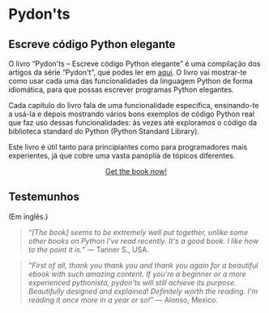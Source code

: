 # Pydon'ts

## Escreve código Python elegante

O livro “Pydon'ts – Escreve código Python elegante” é uma compilação dos artigos da série “Pydon't”, que podes ler em [aqui](/blog/pydonts).
O livro vai mostrar-te como usar cada uma das funcionalidades da linguagem Python de forma idiomática, para que possas escrever programas Python elegantes.

Cada capítulo do livro fala de uma funcionalidade específica, ensinando-te a usá-la e depois mostrando vários bons exemplos de código Python real que faz
uso dessas funcionalidades: às vezes até exploramos o código da biblioteca standard do Python (Python Standard Library).

Este livro é útil tanto para principiantes como para programadores mais experientes, já que cobre uma vasta panóplia de tópicos diferentes.

<p style="clear:both"></p>

<div style="display:flex; justify-content:center">
<a class="gumroad-button" href="https://gumroad.com/l/gfKOV" target="_blank">Get the book now!</a>
</div>

## Testemunhos

(Em inglês.)

 > “*[The book] seems to be extremely well put together, unlike some other books on Python I've read recently. It's a good book. I like how to the point it is.*” ― Tanner S., USA.

<!---->

 > “*First of all, thank you thank you and thank you again for a beautiful ebook with such amazing content. If you're a beginner or a more experienced pythonista, pydon'ts will still achieve its purpose. Beautifully designed and explained! Definitely worth the reading. I'm reading it once more in a year or so!*” ― Alonso, Mexico.

